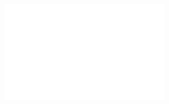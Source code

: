 <a href="https://sglazov.ru/">
<div align="center">
	<img src="https://github.com/sglazov/sglazov/blob/master/svg.svg" 
	     width="854" 
	     height="300">
</div>
</a>
